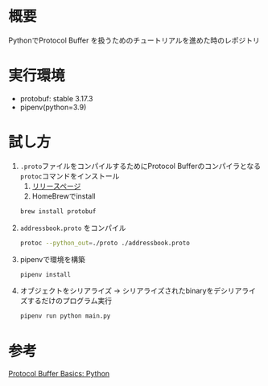 # 概要

PythonでProtocol Buffer を扱うためのチュートリアルを進めた時のレポジトリ

# 実行環境

- protobuf: stable 3.17.3
- pipenv(python=3.9)

# 試し方


1. `.proto`ファイルをコンパイルするためにProtocol Bufferのコンパイラとなる `protoc`コマンドをインストール
   1. [リリースページ](https://github.com/protocolbuffers/protobuf/releases/tag/v3.17.3)
   2. HomeBrewでinstall
   ```bash
   brew install protobuf
   ```
2. `addressbook.proto` をコンパイル
   ```bash
   protoc --python_out=./proto ./addressbook.proto
   ```
3. pipenvで環境を構築
   ```bash
   pipenv install
   ```
4. オブジェクトをシリアライズ → シリアライズされたbinaryをデシリアライズするだけのプログラム実行
   ```bash
   pipenv run python main.py
   ```

# 参考
[Protocol Buffer Basics: Python](https://developers.google.com/protocol-buffers/docs/pythontutorial)